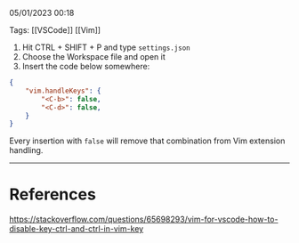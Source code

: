 05/01/2023 00:18

Tags: [[VSCode]] [[Vim]]

1. Hit CTRL + SHIFT + P and type `settings.json`
2. Choose the Workspace file and open it
3. Insert the code below somewhere:

```json
{
	"vim.handleKeys": {
		"<C-b>": false,
		"<C-d>": false,
	}
}
```

Every insertion with `false` will remove that combination from Vim extension handling.

---
# References

https://stackoverflow.com/questions/65698293/vim-for-vscode-how-to-disable-key-ctrl-and-ctrl-in-vim-key